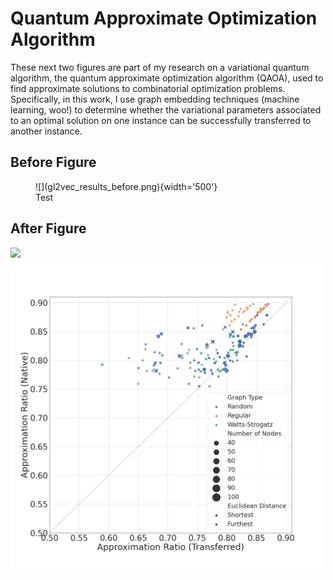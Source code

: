 # Quantum Approximate Optimization Algorithm
These next two figures are part of my research on a variational quantum algorithm, the quantum approximate optimization algorithm (QAOA), used to find approximate solutions to combinatorial optimization problems. Specifically, in this work, I use graph embedding techniques (machine learning, woo!) to determine whether the variational parameters associated to an optimal solution on one instance can be successfully transferred to another instance.

## Before Figure
<figure markdown>
  ![](gl2vec_results_before.png){width='500'}
  <figcaption>Test</figcaption>
</figure>

## After Figure
![]('gl2vec_results_after.png')
<img src='gl2vec_results_after.png' width='500'>

